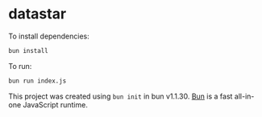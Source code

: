 # datastar

To install dependencies:

```bash
bun install
```

To run:

```bash
bun run index.js
```

This project was created using `bun init` in bun v1.1.30. [Bun](https://bun.sh) is a fast all-in-one JavaScript runtime.
